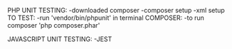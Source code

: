 PHP UNIT TESTING: 
-downloaded composer 
-composer setup 
-xml setup 
    TO TEST:
    -run 'vendor/bin/phpunit' in terminal 
    COMPOSER:
    -to run composer 'php composer.phar' 


JAVASCRIPT UNIT TESTING: 
-JEST 
